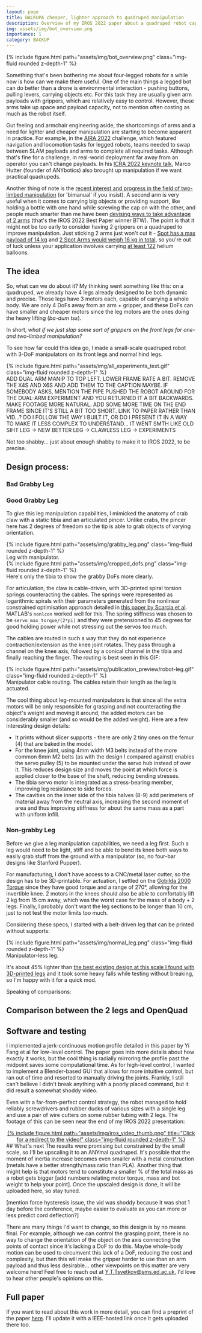```yaml
---
layout: page
title: BACKUPA cheaper, lighter approach to quadruped manipulation
description: Overview of my IROS 2022 paper about a quadruped robot capable of bimanual manipulation and self-loading with a single limb
img: assets/img/bot_overview.png
importance: 1
category: BACKUP
---
```


<div class="row">
    <div class="col-sm mt-3 mt-md-0">
        {% include figure.html path="assets/img/bot_overview.png" class="img-fluid rounded z-depth-1" %}
    </div>
</div>

Something that's been bothering me about four-legged robots for a while now is how can we make them useful. One of the main things a legged bot can do better than a drone is environmental interaction - pushing buttons, pulling levers, carrying objects etc. For this task they are usually given arm payloads with grippers, which are relatively easy to control. However, these arms take up space and payload capacity, not to mention often costing as much as the robot itself.

Gut feeling and armchair engineering aside, the shortcomings of arms and a need for lighter and cheaper manipulation are starting to become apparent in practice. For example, in the [AIRA 2022](https://www.aira-challenge.com/) challenge, which featured navigation and locomotion tasks for legged robots, teams needed to swap between SLAM payloads and arms to complete all required tasks. Although that's fine for a challenge, in real-world deployment far away from an operator you can't change payloads. In his [ICRA 2022 keynote talk](https://www.youtube.com/watch?v=abdLIFOzdRo), Marco Hutter (founder of ANYbotics) also brought up manipulation if we want practical quadrupeds.

Another thing of note is the [recent interest and progress in the field of two-limbed manipulation](https://www.science.org/doi/10.1126/science.aat8414) (or 'bimanual' if you insist). A second arm is very useful when it comes to carrying big objects or providing support, like holding a bottle with one hand while screwing the cap on with the other, and people much smarter than me have been [devising ways to take advantage of 2 arms](https://arxiv.org/abs/2208.10552) (that's the IROS 2022 Best Paper winner BTW). The point is that it might not be too early to consider having 2 grippers on a quadruped to improve manipulation. Just sticking 2 arms just won't cut it - [Spot has a max payload of 14 kg](https://dev.bostondynamics.com/docs/payload/payload_configuration_requirements) and [2 Spot Arms would weigh 16 kg in total](https://www.bostondynamics.com/sites/default/files/inline-files/spot-arm.pdf), so you're out of luck unless your application involves carrying [at least 122](https://www.uu.edu/dept/physics/scienceguys/2000July.cfm) helium balloons.

## The idea
So, what can we do about it? My thinking went something like this: on a quadruped, we already have 4 legs already designed to be both dynamic and precise. Those legs have 3 motors each, capable of carrying a whole body. We are only 4 DoFs away from an arm + gripper, and these DoFs can have smaller and cheaper motors since the leg motors are the ones doing the heavy lifting (_ba-dum tss_).

In short, _what if we just slap some sort of grippers on the front legs for one- and two-limbed manipulation?_

To see how far could this idea go, I made a small-scale quadruped robot with 3-DoF manipulators on its front legs and normal hind legs. 
 
<div class="row">
    <div class="col-sm mt-3 mt-md-0">
        {% include figure.html path="assets/img/all_experiments_text.gif" class="img-fluid rounded z-depth-1" %}
    </div>
</div>
<div class="caption">
     ADD DUAL ARM MANIP TO TOP LEFT. LOWER FRAME RATE A BIT. REMOVE THE X4S AND X6S AND ADD THEM TO THE CAPTION MAYBE. IF SOMEBODY ASKS, MENTION THE PIPE PUSHED THE ROBOT AROUND FOR THE DUAL-ARM EXPERIMENT AND YOU RETURNED IT A BIT BACKWARDS. MAKE FOOTAGE MORE NATURAL. ADD SOME MORE TIME ON THE END FRAME SINCE IT'S STILL A BIT TOO SHORT. LINK TO PAPER RATHER THAN VID...? DO I FOLLOW THE WAY I BUILT IT, OR DO I PRESENT IT IN A WAY TO MAKE IT LESS COMPLEX TO UNDERSTAND... IT WENT SMTH LIKE OLD SIHT LEG -> NEW BETTER LEG -> CLAWLESS LEG -> EXPERIMENTS
</div>

Not too shabby... just about enough shabby to make it to IROS 2022, to be precise. 

## Design process:

### 

### Bad Grabby Leg

### Good Grabby Leg

To give this leg manipulation capabilities, I mimicked the anatomy of crab claw with a static tibia and an articulated pincer. Unlike crabs, the pincer here has 2 degrees of freedom so the tip is able to grab objects of varying orientation. 
<div class="row">
    <div class="col-sm mt-3 mt-md-0">
        {% include figure.html path="assets/img/grabby_leg.png" class="img-fluid rounded z-depth-1" %}
    </div>
</div>
<div class="caption">
    Leg with manipulator.
</div>

<div class="row">
    <div class="col-sm mt-3 mt-md-0">
        {% include figure.html path="assets/img/cropped_dofs.png" class="img-fluid rounded z-depth-1" %}
    </div>
</div>
<div class="caption">
    Here's only the tibia to show the grabby DoFs more clearly.
</div>

For articulation, the claw is cable-driven, with 3D-printed spiral torsion springs counteracting the cables. The springs were represented as logarithmic spirals with their parameters generated from the nonlinear constrained optimisation approach detailed in [this paper by Scarcia et al](https://asmedigitalcollection.asme.org/SMASIS/proceedings/SMASIS2016/50497/Stowe,%20Vermont,%20USA/289603). MATLAB's `nonlcon` worked well for this. The spring stiffness was chosen to be `servo_max_torque/(2*pi)` and they were pretensioned to 45 degrees for good holding power while not stressing out the servos too much.
 
The cables are routed in such a way that they do not experience contraction/extension as the knee joint rotates. They pass through a channel on the knee axis, followed by a conical channel in the tibia and finally reaching the finger. The routing is best seen in this GIF:
<div class="row">
    <div class="col-sm mt-3 mt-md-0">
        {% include figure.html path="assets/img/publication_preview/robot-leg.gif" class="img-fluid rounded z-depth-1" %}
    </div>
</div>
<div class="caption">
    Manipulator cable routing. The cables retain their length as the leg is actuated.
</div>

The cool thing about leg-mounted manipulators is that since all the extra motors will be only responsible for grasping and not counteracting the object's weight and moving it around, the added motors can be considerably smaller (and so would be the added weight). Here are a few interesting design details:

* It prints without slicer supports - there are only 2 tiny ones on the femur (4) that are baked in the model.
* For the knee joint, using 4mm width M3 belts instead of the more common 6mm M2 belts (as with the design I compared against) enables the servo pulley (5) to be mounted under the servo hub instead of over it. This reduces design size and moves the point at which force is applied closer to the base of the shaft, reducing bending stresses.
* The tibia servo motor is integrated as a stress-bearing member, improving leg resistance to side forces.
* The cavities on the inner side of the tibia halves (8-9) add perimeters of material away from the neutral axis, increasing the second moment of area and thus improving stiffness for about the same mass as a part with uniform infill.

### Non-grabby Leg
Before we give a leg manipulation capabilities, we need a leg first. Such a leg would need to be light, stiff and be able to bend its knee both ways to easily grab stuff from the ground with a manipulator (so, no four-bar designs like Stanford Pupper). 

For manufacturing, I don't have access to a CNC/metal laser cutter, so the design has to be 3D-printable. For actuation, I settled on the [Gobilda 2000 Torque](https://www.gobilda.com/2000-series-dual-mode-servo-25-2-torque/) since they have good torque and a range of 270°, allowing for the invertible knee. 2 motors in the knees should also be able to comfortably lift 2 kg from 15 cm away, which was the worst case for the mass of a body + 2 legs. Finally, I probably don't want the leg sections to be longer than 10 cm, just to not test the motor limits too much.

Considering these specs, I started with a belt-driven leg that can be printed without supports:

<div class="row">
    <div class="col-sm mt-3 mt-md-0">
        {% include figure.html path="assets/img/normal_leg.png" class="img-fluid rounded z-depth-1" %}
    </div>
</div>
<div class="caption">
    Manipulator-less leg.
</div>

It's about 45% lighter than [the best existing design at this scale I found with 3D-printed legs](https://github.com/OpenQuadruped/spot_mini_mini) and it took some heavy falls while testing without breaking, so I'm happy with it for a quick mod. 

Speaking of comparisons:

## Comparison between the 2 legs and OpenQuad
## Software and testing

I implemented a jerk-continuous motion profile detailed in this paper by Yi Fang et al for low-level control. The paper goes into more details about how exactly it works, but the cool thing is radially mirroring the profile past the midpoint saves some computational time. As for high-level control, I wanted to implement a Blender-based GUI that allows for more intuitive control, but ran out of time and resorted to manually driving the joints. Frankly, I still can't believe I didn't break anything with a poorly placed command, but it did result a somewhat shoddy video.

Even with a far-from-perfect control strategy, the robot managed to hold reliably screwdrivers and rubber ducks of various sizes with a single leg and use a pair of wire cutters on some rubber tubing with 2 legs. The footage of this can be seen near the end of my IROS 2022 presentation:
<div align="center">
  <a href="https://youtu.be/MOX-r0w0K7I">
  	{% include figure.html path="assets/img/iros_video_thumb.png" title="Click for a redirect to the video!" class="img-fluid rounded z-depth-1" %}
  </a>
</div>
## What's next
The results were promising but constrained by the small scale, so I'll be upscaling it to an ANYmal quadruped. It's possible that the moment of inertia increase becomes even smaller with a metal construction (metals have a better strength/mass ratio than PLA). Another thing that might help is that  motors tend to constitute a smaller % of the total mass as a robot gets bigger [add numbers relating motor torque, mass and bot weight to help your point]. Once the upscaled design is done, it will be uploaded here, so stay tuned.

[mention force hysteresis issue, the vid was shoddy because it was shot 1 day before the conference, maybe easier to evaluate as you can more or less predict cord deflection?]

There are many things I'd want to change, so this design is by no means final. For example, although we can control the grasping point, there is no way to change the orientation of the object on the axis connecting the points of contact since it's lacking a DoF to do this. Maybe whole-body motion can be used to circumvent this lack of a DoF, reducing the cost and complexity, but then this will make the gripper harder to use than an arm payload and thus less desirable... other viewpoints on this matter are very welcome here! Feel free to reach out at [Y.T.Tsvetkov@sms.ed.ac.uk](mailto:Y.T.Tsvetkov@sms.ed.ac.uk), I'd love to hear other people's opinions on this.

## Full paper
If you want to read about this work in more detail, you can find a preprint of the paper [here](https://arxiv.org/abs/2207.08765). I'll update it with a IEEE-hosted link once it gets uploaded there too.

